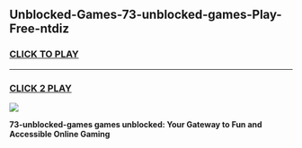 
## Unblocked-Games-73-unblocked-games-Play-Free-ntdiz
<h3>
<a href="https://premium76.site?title=73-unblocked-games&ref=10A">CLICK TO PLAY</a></h3>
<hr>

<h3>
<a href="https://premium76.site?title=73-unblocked-games&ref=10A">CLICK 2 PLAY</a>
  
</h3>

<a href="https://premium76.site?title=73-unblocked-games&ref=10A"><img src="https://clearcache.store/games.png"></a>


**73-unblocked-games games unblocked: Your Gateway to Fun and Accessible Online Gaming**
